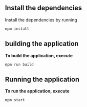 ## Install the dependencies

Install the dependencies by running

```
npm install
```

## building the application

**To build the application, execute**

```
npm run build
```

## Running the application

**To run the application, execute**

```
npm start
```